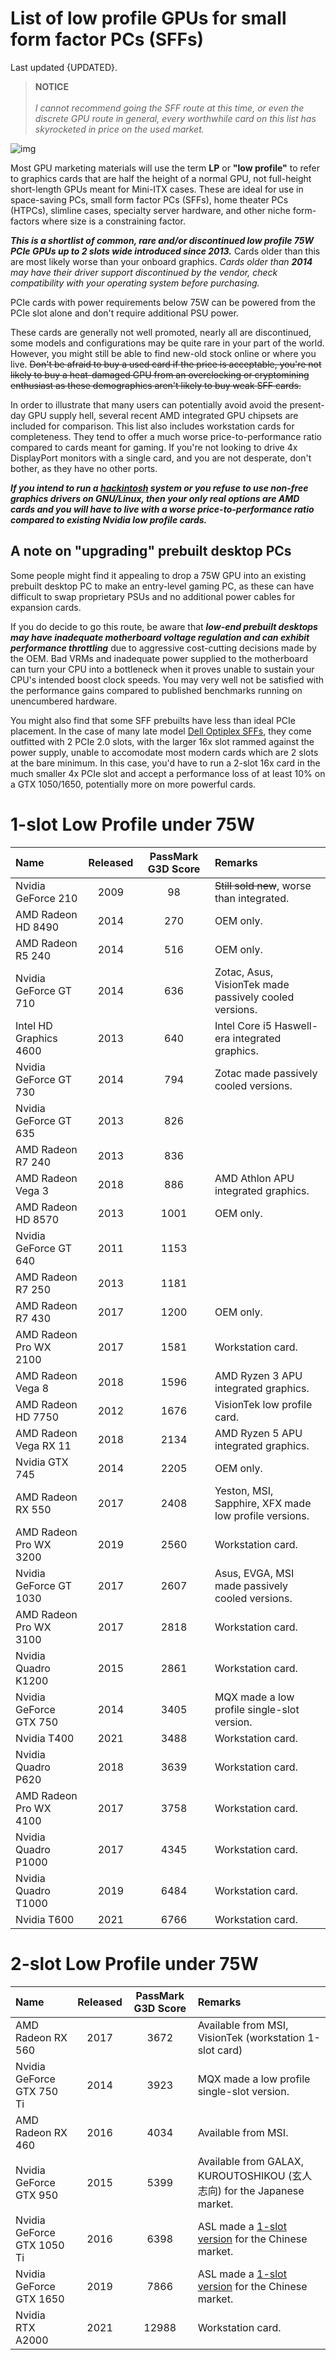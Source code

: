 <!-- created 2020/10/22 -->
<!-- updated 2022/1/26 -->
# List of low profile GPUs for small form factor PCs (SFFs)
Last updated {UPDATED}.

> **NOTICE**<br><br>
> _I cannot recommend going the SFF route at this time, or even the discrete GPU route in general, every worthwhile card on this list has skyrocketed in price on the used market._

![img](assets/low_profile_gpu.jpg)

Most GPU marketing materials will use the term **LP** or **"low profile"** to refer to graphics cards that are half the height of a normal GPU, not full-height short-length GPUs meant for Mini-ITX cases.
These are ideal for use in space-saving PCs, small form factor PCs (SFFs), home theater PCs (HTPCs), slimline cases, specialty server hardware, and other niche form-factors where size is a constraining factor.

***This is a shortlist of common, rare and/or discontinued low profile 75W PCIe GPUs up to 2 slots wide introduced since 2013.***
Cards older than this are most likely worse than your onboard graphics.
_Cards older than **2014** may have their driver support discontinued by the vendor, check compatibility with your operating system before purchasing._

PCIe cards with power requirements below 75W can be powered from the PCIe slot alone and don't require additional PSU power.

These cards are generally not well promoted, nearly all are discontinued, some models and configurations may be quite rare in your part of the world.
However, you might still be able to find new-old stock online or where you live.
~~Don't be afraid to buy a used card if the price is acceptable, you're not likely to buy a heat-damaged GPU from an overclocking or cryptomining enthusiast as these demographics aren't likely to buy weak SFF cards.~~

In order to illustrate that many users can potentially avoid avoid the present-day GPU supply hell, several recent AMD <span class="highlight">integrated GPU chipsets</span> are included for comparison.
This list also includes workstation cards for completeness.
They tend to offer a much worse price-to-performance ratio compared to cards meant for gaming.
If you're not looking to drive 4x DisplayPort monitors with a single card, and you are not desperate, don't bother, as they have no other ports.

***If you intend to run a [hackintosh][1] system or you refuse to use non-free graphics drivers on GNU/Linux, then your only real options are AMD cards and you will have to live with a worse price-to-performance ratio compared to existing Nvidia low profile cards.***

## A note on "upgrading" prebuilt desktop PCs
Some people might find it appealing to drop a 75W GPU into an existing prebuilt desktop PC to make an entry-level gaming PC, as these can have difficult to swap proprietary PSUs and no additional power cables for expansion cards.

If you do decide to go this route, be aware that ***low-end prebuilt desktops may have inadequate motherboard voltage regulation and can exhibit performance throttling*** due to aggressive cost-cutting decisions made by the OEM. Bad VRMs and inadequate power supplied to the motherboard can turn your CPU into a bottleneck when it proves unable to sustain your CPU's intended boost clock speeds.
You may very well not be satisfied with the performance gains compared to published benchmarks running on unencumbered hardware.

You might also find that some SFF prebuilts have less than ideal PCIe placement.
In the case of many late model [Dell Optiplex SFFs][5], they come outfitted with 2 PCIe 2.0 slots, with the larger 16x slot rammed against the power supply, unable to accomodate most modern cards which are 2 slots at the bare minimum.
In this case, you'd have to run a 2-slot 16x card in the much smaller 4x PCIe slot and accept a performance loss of at least 10% on a GTX 1050/1650, potentially more on more powerful cards.

# 1-slot Low Profile under 75W
| Name | Released | PassMark G3D Score | Remarks |
| :-- | :--: | :--: | :-- |
| Nvidia GeForce 210 | 2009 | 98 | ~~Still sold new~~, worse than integrated. |
| AMD Radeon HD 8490 | 2014 | 270 | OEM only. |
| AMD Radeon R5 240 | 2014 | 516 | OEM only. |
| Nvidia GeForce GT 710 | 2014 | 636 | Zotac, Asus, VisionTek made passively cooled versions. |
| <span class="highlight">Intel HD Graphics 4600</span> | 2013 | 640 | Intel Core i5 Haswell-era integrated graphics. |
| Nvidia GeForce GT 730 | 2014 | 794 | Zotac made passively cooled versions. |
| Nvidia GeForce GT 635 | 2013 | 826 | |
| AMD Radeon R7 240 | 2013 | 836 | |
| <span class="highlight">AMD Radeon Vega 3</span> | 2018 | 886 | AMD Athlon APU integrated graphics. |
| AMD Radeon HD 8570 | 2013 | 1001 | OEM only. |
| Nvidia GeForce GT 640 | 2011 | 1153 | |
| AMD Radeon R7 250 | 2013 | 1181 | |
| AMD Radeon R7 430 | 2017 | 1200 | OEM only. |
| AMD Radeon Pro WX 2100 | 2017 | 1581 | Workstation card. |
| <span class="highlight">AMD Radeon Vega 8</span> | 2018 | 1596 | AMD Ryzen 3 APU integrated graphics. |
| AMD Radeon HD 7750 | 2012 | 1676 | VisionTek low profile card. |
| <span class="highlight">AMD Radeon Vega RX 11</span> | 2018 | 2134 | AMD Ryzen 5 APU integrated graphics. |
| Nvidia GTX 745 | 2014 | 2205 | OEM only. |
| AMD Radeon RX 550 | 2017 | 2408 | Yeston, MSI, Sapphire, XFX made low profile versions. |
| AMD Radeon Pro WX 3200 | 2019 | 2560 | Workstation card. |
| Nvidia GeForce GT 1030 | 2017 | 2607 | Asus, EVGA, MSI made passively cooled versions. |
| AMD Radeon Pro WX 3100 | 2017 | 2818 | Workstation card. |
| Nvidia Quadro K1200 | 2015 | 2861 | Workstation card. |
| Nvidia GeForce GTX 750 | 2014 | 3405 | MQX made a low profile single-slot version. |
| Nvidia T400 | 2021 | 3488 | Workstation card. |
| Nvidia Quadro P620 | 2018 | 3639 | Workstation card. |
| AMD Radeon Pro WX 4100 | 2017 | 3758 | Workstation card. |
| Nvidia Quadro P1000 | 2017 | 4345 | Workstation card. |
| Nvidia Quadro T1000 | 2019 | 6484 | Workstation card. |
| Nvidia T600 | 2021 | 6766 | Workstation card. |

# 2-slot Low Profile under 75W
| Name | Released | PassMark G3D Score | Remarks |
| :-- | :--: | :--: | :-- |
| AMD Radeon RX 560 | 2017 | 3672 | Available from MSI, VisionTek (workstation 1-slot card) |
| Nvidia GeForce GTX 750 Ti | 2014 | 3923 | MQX made a low profile single-slot version. |
| AMD Radeon RX 460 | 2016 | 4034 | Available from MSI. |
| Nvidia GeForce GTX 950 | 2015 | 5399 | Available from GALAX, KUROUTOSHIKOU (玄人志向) for the Japanese market. |
| Nvidia GeForce GTX 1050 Ti | 2016 | 6398 | ASL made a [1-slot version][3] for the Chinese market. |
| Nvidia GeForce GTX 1650 | 2019 | 7866 | ASL made a [1-slot version][4] for the Chinese market. |
| Nvidia RTX A2000 | 2021 | 12988 | Workstation card. |

[1]: https://en.wikipedia.org/wiki/Hackintosh
[3]: https://videocardz.net/asl-geforce-gtx-1050-ti-4gb-battle-flag
[4]: https://videocardz.net/asl-geforce-gtx-1650-4gb-war-knife
[5]: https://www.dell.com/support/manuals/en-us/optiplex-9020-desktop/opt9020sffom-v2?guid=guid-f9b65300-4829-4b63-9770-237e6c10dcc7

